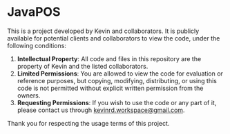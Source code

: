 # JavaPOS

This is a project developed by Kevin and collaborators. It is publicly available for potential clients and collaborators to view the code, under the following conditions:

1. **Intellectual Property**: All code and files in this repository are the property of Kevin and the listed collaborators.
2. **Limited Permissions**: You are allowed to view the code for evaluation or reference purposes, but copying, modifying, distributing, or using this code is not permitted without explicit written permission from the owners.
3. **Requesting Permissions**: If you wish to use the code or any part of it, please contact us through kevinrd.workspace@gmail.com.

Thank you for respecting the usage terms of this project.
